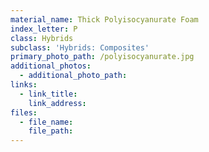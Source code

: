 ```yaml
---
material_name: Thick Polyisocyanurate Foam
index_letter: P
class: Hybrids
subclass: 'Hybrids: Composites'
primary_photo_path: /polyisocyanurate.jpg
additional_photos:
  - additional_photo_path:
links:
  - link_title:
    link_address:
files:
  - file_name:
    file_path:
---
```



